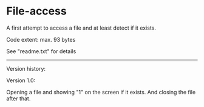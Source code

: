 # File-access
A first attempt to access a file and at least detect if it exists.

Code extent: max. 93 bytes

See "readme.txt" for details

-----------

Version history:

Version 1.0:

Opening a file and showing "1" on the screen if it exists.
And closing the file after that.
